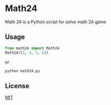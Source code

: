 # Math24

Math 24 is a Python script for solve math 24 game

## Usage

```python
from math24 import Math24
Math24([3, 4, 5, 6])
```

or

```bash
python math24.py
```

## License
[MIT](https://choosealicense.com/licenses/mit/)
